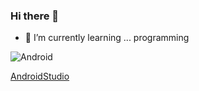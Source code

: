 ### Hi there 👋


- 🌱 I’m currently learning ... programming

![Android](https://img-shields.io/badge/Android..hfd-3DDC84?style=for-the-badge&logo=appveyor&locoGolor=white&labelColor=101010)


[AndroidStudio](https://img.shields.io/badge/AndroirStudio-3ce775?style=plastic&logo=android?logoColor=white?labelColor=abcdef)

